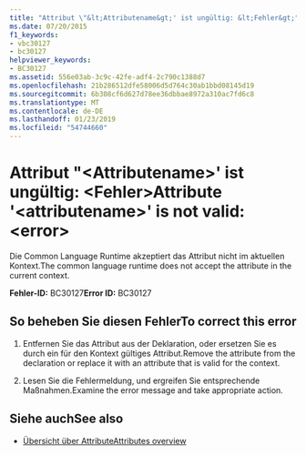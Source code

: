 ```yaml
---
title: "Attribut \"&lt;Attributename&gt;' ist ungültig: &lt;Fehler&gt;"
ms.date: 07/20/2015
f1_keywords:
- vbc30127
- bc30127
helpviewer_keywords:
- BC30127
ms.assetid: 556e03ab-3c9c-42fe-adf4-2c790c1388d7
ms.openlocfilehash: 21b286512dfe58006d5d764c30ab1bbd08145d19
ms.sourcegitcommit: 6b308cf6d627d78ee36dbbae8972a310ac7fd6c8
ms.translationtype: MT
ms.contentlocale: de-DE
ms.lasthandoff: 01/23/2019
ms.locfileid: "54744660"
---
```

# <a name="attribute-ltattributenamegt-is-not-valid-lterrorgt"></a><span data-ttu-id="6a72e-102">Attribut "&lt;Attributename&gt;' ist ungültig: &lt;Fehler&gt;</span><span class="sxs-lookup"><span data-stu-id="6a72e-102">Attribute '&lt;attributename&gt;' is not valid: &lt;error&gt;</span></span>
<span data-ttu-id="6a72e-103">Die Common Language Runtime akzeptiert das Attribut nicht im aktuellen Kontext.</span><span class="sxs-lookup"><span data-stu-id="6a72e-103">The common language runtime does not accept the attribute in the current context.</span></span>  
  
 <span data-ttu-id="6a72e-104">**Fehler-ID:** BC30127</span><span class="sxs-lookup"><span data-stu-id="6a72e-104">**Error ID:** BC30127</span></span>  
  
## <a name="to-correct-this-error"></a><span data-ttu-id="6a72e-105">So beheben Sie diesen Fehler</span><span class="sxs-lookup"><span data-stu-id="6a72e-105">To correct this error</span></span>  
  
1.  <span data-ttu-id="6a72e-106">Entfernen Sie das Attribut aus der Deklaration, oder ersetzen Sie es durch ein für den Kontext gültiges Attribut.</span><span class="sxs-lookup"><span data-stu-id="6a72e-106">Remove the attribute from the declaration or replace it with an attribute that is valid for the context.</span></span>  
  
2.  <span data-ttu-id="6a72e-107">Lesen Sie die Fehlermeldung, und ergreifen Sie entsprechende Maßnahmen.</span><span class="sxs-lookup"><span data-stu-id="6a72e-107">Examine the error message and take appropriate action.</span></span>  
  
## <a name="see-also"></a><span data-ttu-id="6a72e-108">Siehe auch</span><span class="sxs-lookup"><span data-stu-id="6a72e-108">See also</span></span>
- [<span data-ttu-id="6a72e-109">Übersicht über Attribute</span><span class="sxs-lookup"><span data-stu-id="6a72e-109">Attributes overview</span></span>](~/docs/visual-basic/programming-guide/concepts/attributes/index.md)
